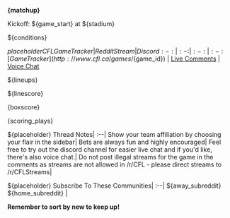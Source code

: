 **{matchup}**

Kickoff: ${game_start} at ${stadium}

${conditions}

${placeholder}
CFL Game Tracker | Reddit Stream | Discord
:-:|:-:|:-:|:-:
[Game Tracker](http://www.cfl.ca/games/${game_id}) | [Live Comments](http://reddit-stream.com/comments/{shortlink}) | [Voice Chat](https://discordapp.com/invite/aaj6Ggn)

${lineups}

${linescore}

{boxscore}

{scoring_plays}

${placeholder}
Thread Notes|
:--|
Show your team affiliation by choosing your flair in the sidebar|
Bets are always fun and highly encouraged|
Feel free to try out the discord channel for easier live chat and if you'd like, there's also voice chat.|
Do not post illegal streams for the game in the comments as streams are not allowed in /r/CFL - please direct streams to /r/CFLStreams|

${placeholder}
Subscribe To These Communities|
:--|
${away_subreddit} ${home_subreddit} |

**Remember to sort by new to keep up!**
